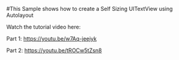 #This Sample shows how to create a Self Sizing UITextView using Autolayout

Watch the tutorial video here: 

Part 1: https://youtu.be/w7Aq-jeejyk

Part 2: https://youtu.be/tROCw5tZsn8
